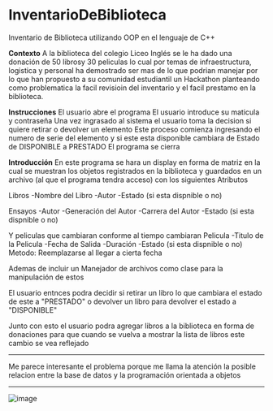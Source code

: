 # InventarioDeBiblioteca
Inventario de Biblioteca utilizando OOP en el lenguaje de C++

**Contexto** 
A la biblioteca del colegio Liceo Inglés se le ha dado una donación de 50 librosy 30 peliculas lo cual por temas de infraestructura, logistica y personal ha demostrado ser mas de lo que podrian manejar por lo que han propuesto a su comunidad estudiantil un Hackathon planteando como problematica la facil revisioin del inventario y el facil prestamo en la biblioteca.

**Instrucciones** 
El usuario abre el programa
El usuario introduce su maticula y contraseña
Una vez ingrasado al sistema el usuario toma la decision si quiere retirar o devolver un elemento
Este proceso comienza ingresando el numero de serie del elemento y si este esta disponible cambiara de Estado de DISPONIBLE a PRESTADO
El programa se cierra

**Introducción** 
En este programa se hara un display en forma de matriz en la cual se muestran los objetos registrados en la biblioteca y guardados en un archivo (al que el programa tendra acceso) con los siguientes Atributos

Libros
  -Nombre del Libro
  -Autor
  -Estado (si esta dispnible o no)
  
Ensayos 
  -Autor 
  -Generación del Autor 
  -Carrera del Autor 
  -Estado (si esta dispnible o no)

Y peliculas que cambiaran conforme al tiempo cambiaran
Pelicula
  -Titulo de la Pelicula
  -Fecha de Salida
  -Duración
  -Estado (si esta dispnible o no)
  Metodo:
  Reemplazarse al llegar a cierta fecha
  
Ademas de incluir un Manejador de archivos como clase para la manipulación de estos 
  
El usuario entnces podra decidir si retirar un libro lo que cambiara el estado de este a "PRESTADO" o devolver un libro 
para devolver el estado a "DISPONIBLE"

Junto con esto el usuario podra agregar libros a la biblioteca en forma de donaciones para que cuando se vuelva a mostrar la lista de libros 
este cambio se vea reflejado

________________________________________________________________________________________________________________________________________________
Me parece interesante el problema porque me llama la atención la posible relacion entre la base de datos y la programación orientada a objetos
________________________________________________________________________________________________________________________________________________
![image](https://user-images.githubusercontent.com/54047744/201500392-176e9309-6fae-4793-a60f-3e02eb1df766.png)

